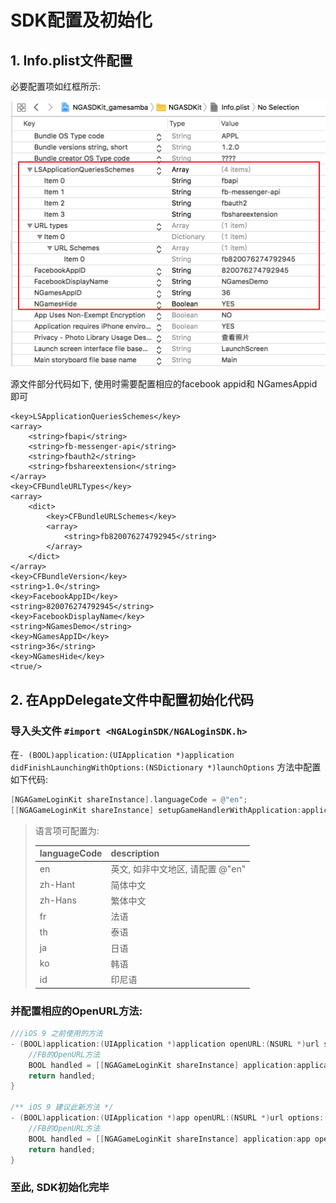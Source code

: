 # SDK配置及初始化

## 1. Info.plist文件配置

必要配置项如红框所示:

![](../../.gitbook/assets/snipaste_2018-05-03_12-02-03.png)

源文件部分代码如下, 使用时需要配置相应的facebook appid和 NGamesAppid即可

```markup
<key>LSApplicationQueriesSchemes</key>
<array>
    <string>fbapi</string>
    <string>fb-messenger-api</string>
    <string>fbauth2</string>
    <string>fbshareextension</string>
</array>
<key>CFBundleURLTypes</key>
<array>
    <dict>
        <key>CFBundleURLSchemes</key>
        <array>
            <string>fb820076274792945</string>
        </array>
    </dict>
</array>
<key>CFBundleVersion</key>
<string>1.0</string>
<key>FacebookAppID</key>
<string>820076274792945</string>
<key>FacebookDisplayName</key>
<string>NGamesDemo</string>
<key>NGamesAppID</key>
<string>36</string>
<key>NGamesHide</key>
<true/>
```

## 2. 在AppDelegate文件中配置初始化代码

### 导入头文件 `#import <NGALoginSDK/NGALoginSDK.h>`

在`- (BOOL)application:(UIApplication *)application didFinishLaunchingWithOptions:(NSDictionary *)launchOptions` 方法中配置如下代码:

```objectivec
[NGAGameLoginKit shareInstance].languageCode = @"en";
[[NGAGameLoginKit shareInstance] setupGameHandlerWithApplication:application LaunchingWithOptions:launchOptions];
```

> 语言项可配置为:
>
> | languageCode | description |
> | :--- | :--- |
> | en | 英文, 如非中文地区, 请配置 @"en" |
> | zh-Hant | 简体中文 |
> | zh-Hans | 繁体中文 |
> | fr | 法语 |
> | th | 泰语 |
> | ja | 日语 |
> | ko | 韩语 |
> | id | 印尼语 |

### 并配置相应的OpenURL方法:

```objectivec
///iOS 9 之前使用的方法
- (BOOL)application:(UIApplication *)application openURL:(NSURL *)url sourceApplication:(NSString *)sourceApplication annotation:(id)annotation {
    //FB的OpenURL方法
    BOOL handled = [[NGAGameLoginKit shareInstance] application:application openURL:url sourceApplication:sourceApplication annotation:annotation];
    return handled;
}

/** iOS 9 建议此新方法 */
- (BOOL)application:(UIApplication *)app openURL:(NSURL *)url options:(NSDictionary<UIApplicationOpenURLOptionsKey,id> *)options{
    //FB的OpenURL方法
    BOOL handled = [[NGAGameLoginKit shareInstance] application:app openURL:url options:options];
    return handled;
}
```

### 至此, SDK初始化完毕

